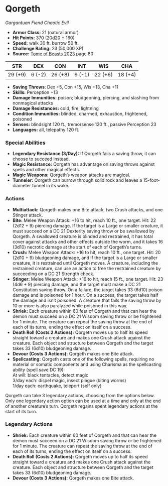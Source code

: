 # Qorgeth

*Gargantuan* *Fiend* *Chaotic Evil*

- **Armor Class:** 21 (natural armor)
- **Hit Points:** 370 (20d20 + 160)
- **Speed:** walk 30 ft. burrow 50 ft.
- **Challenge Rating:** 23 (50,000 XP)
- **Source:** [Tome of Beasts 2023](https://koboldpress.com/kpstore/product/tome-of-beasts-1-2023-edition/) page 80

| STR | DEX | CON | INT | WIS | CHA |
| --- | --- | --- | --- | --- | --- |
| 29 (+9) | 6 (-2) | 26 (+8) | 9 (-1) | 22 (+6) | 18 (+4) |

- **Saving Throws**: Dex +5, Con +15, Wis +13, Cha +11
- **Skills:** Perception +13
- **Damage Immunities:** poison; bludgeoning, piercing, and slashing from nonmagical attacks
- **Damage Resistances:** cold, fire, lightning
- **Condition Immunities:** blinded, charmed, exhaustion, frightened, poisoned
- **Senses:** blindsight 120 ft., tremorsense 120 ft., passive Perception 23
- **Languages:** all, telepathy 120 ft.
### Special Abilities
- **Legendary Resistance (3/Day):** If Qorgeth fails a saving throw, it can choose to succeed instead.
- **Magic Resistance:** Qorgeth has advantage on saving throws against spells and other magical effects.
- **Magic Weapons:** Qorgeth’s weapon attacks are magical.
- **Tunneler:** Qorgeth can burrow through solid rock and leaves a 15-foot-diameter tunnel in its wake.
### Actions
- **Multiattack:** Qorgeth makes one Bite attack, two Crush attacks, and one Stinger attack.
- **Bite:** Melee Weapon Attack: +16 to hit, reach 10 ft., one target. Hit: 22 (2d12 + 9) piercing damage. If the target is a Large or smaller creature, it must succeed on a DC 21 Dexterity saving throw or be swallowed by Qorgeth. A swallowed creature is blinded and restrained, it has total cover against attacks and other effects outside the worm, and it takes 16 (3d10) necrotic damage at the start of each of Qorgeth’s turns.
- **Crush:** Melee Weapon Attack: +16 to hit, reach 10 ft., one target. Hit: 20 (2d10 + 9) bludgeoning damage, and if the target is a Large or smaller creature, it is restrained until Qorgeth moves. A creature, including the restrained creature, can use an action to free the restrained creature by succeeding on a DC 21 Strength check.
- **Stinger:** Melee Weapon Attack: +16 to hit, reach 15 ft., one target. Hit: 23 (4d6 + 9) piercing damage, and the target must make a DC 21 Constitution saving throw. On a failure, the target takes 33 (6d10) poison damage and is poisoned for 1 hour. On a success, the target takes half the damage and isn’t poisoned. A creature that fails the saving throw by 10 or more is also paralyzed while poisoned in this way.
- **Shriek:** Each creature within 60 feet of Qorgeth and that can hear the demon must succeed on a DC 21 Wisdom saving throw or be frightened for 1 minute. The creature can repeat the saving throw at the end of each of its turns, ending the effect on itself on a success.
- **Death Roll (Costs 2 Actions):** Qorgeth moves up to half its speed straight toward a creature and makes one Crush attack against the creature. Each object and structure between Qorgeth and the target takes 33 (6d10) bludgeoning damage.
- **Devour (Costs 3 Actions):** Qorgeth makes one Bite attack.
- **Spellcasting:** Qorgeth casts one of the following spells, requiring no material or somatic components and using Charisma as the spellcasting ability (spell save DC 19):<br>At will: black tentacles, detect magic<br>3/day each: dispel magic, insect plague (biting worms)<br>1/day each: earthquake, teleport (self only)

Qorgeth can take 3 legendary actions, choosing from the options below. Only one legendary action option can be used at a time and only at the end of another creature’s turn. Qorgeth regains spent legendary actions at the start of its turn.
### Legendary Actions
- **Shriek:** Each creature within 60 feet of Qorgeth and that can hear the demon must succeed on a DC 21 Wisdom saving throw or be frightened for 1 minute. The creature can repeat the saving throw at the end of each of its turns, ending the effect on itself on a success.
- **Death Roll (Costs 2 Actions):** Qorgeth moves up to half its speed straight toward a creature and makes one Crush attack against the creature. Each object and structure between Qorgeth and the target takes 33 (6d10) bludgeoning damage.
- **Devour (Costs 3 Actions):** Qorgeth makes one Bite attack.
